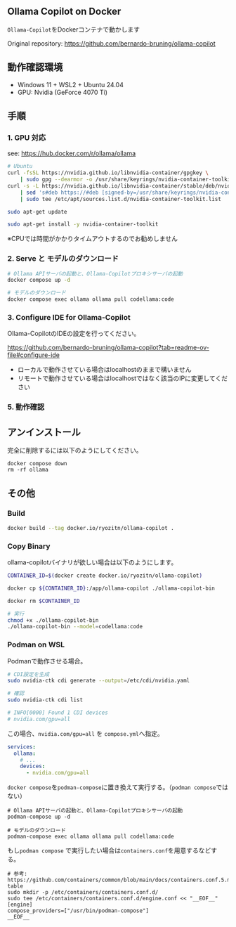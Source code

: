 Ollama Copilot on Docker
------------

`Ollama-Copilot`をDockerコンテナで動かします

Original repository:
https://github.com/bernardo-bruning/ollama-copilot

## 動作確認環境

- Windows 11 + WSL2 + Ubuntu 24.04
- GPU: Nvidia (GeForce 4070 Ti)

## 手順

### 1. GPU 対応

see: https://hub.docker.com/r/ollama/ollama

```sh
# Ubuntu
curl -fsSL https://nvidia.github.io/libnvidia-container/gpgkey \
    | sudo gpg --dearmor -o /usr/share/keyrings/nvidia-container-toolkit-keyring.gpg
curl -s -L https://nvidia.github.io/libnvidia-container/stable/deb/nvidia-container-toolkit.list \
    | sed 's#deb https://#deb [signed-by=/usr/share/keyrings/nvidia-container-toolkit-keyring.gpg] https://#g' \
    | sudo tee /etc/apt/sources.list.d/nvidia-container-toolkit.list

sudo apt-get update

sudo apt-get install -y nvidia-container-toolkit
```

※CPUでは時間がかかりタイムアウトするのでお勧めしません

### 2. Serve と モデルのダウンロード

```sh
# Ollama APIサーバの起動と、Ollama-Copilotプロキシサーバの起動
docker compose up -d

# モデルのダウンロード
docker compose exec ollama ollama pull codellama:code
```

### 3. Configure IDE for Ollama-Copilot

Ollama-CopilotのIDEの設定を行ってください。

https://github.com/bernardo-bruning/ollama-copilot?tab=readme-ov-file#configure-ide

- ローカルで動作させている場合はlocalhostのままで構いません
- リモートで動作させている場合はlocalhostではなく該当のIPに変更してください

### 5. 動作確認



## アンインストール

完全に削除するには以下のようにしてください。

```
docker compose down
rm -rf ollama
```


## その他

### Build

```sh
docker build --tag docker.io/ryozitn/ollama-copilot .
```

### Copy Binary

ollama-copilotバイナリが欲しい場合は以下のようにします。

``` sh
CONTAINER_ID=$(docker create docker.io/ryozitn/ollama-copilot)

docker cp ${CONTAINER_ID}:/app/ollama-copilot ./ollama-copilot-bin

docker rm $CONTAINER_ID

# 実行
chmod +x ./ollama-copilot-bin
./ollama-copilot-bin --model=codellama:code
```

### Podman on WSL

Podmanで動作させる場合。

```sh
# CDI設定を生成
sudo nvidia-ctk cdi generate --output=/etc/cdi/nvidia.yaml

# 確認
sudo nvidia-ctk cdi list

# INFO[0000] Found 1 CDI devices                          
# nvidia.com/gpu=all
```

この場合、`nvidia.com/gpu=all` を `compose.yml`へ指定。

```yaml
services:
  ollama:
    # ...
    devices:
      - nvidia.com/gpu=all
```

`docker compose`を`podman-compose`に置き換えて実行する。（`podman compose`ではない）

```
# Ollama APIサーバの起動と、Ollama-Copilotプロキシサーバの起動
podman-compose up -d

# モデルのダウンロード
podman-compose exec ollama ollama pull codellama:code
```

もし`podman compose` で実行したい場合は`containers.conf`を用意するなどする。

```
# 参考: https://github.com/containers/common/blob/main/docs/containers.conf.5.md#engine-table
sudo mkdir -p /etc/containers/containers.conf.d/
sudo tee /etc/containers/containers.conf.d/engine.conf << "__EOF__"
[engine]
compose_providers=["/usr/bin/podman-compose"]
__EOF__
```
